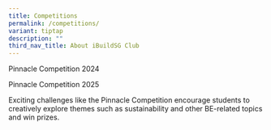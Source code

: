 ```yaml
---
title: Competitions
permalink: /competitions/
variant: tiptap
description: ""
third_nav_title: About iBuildSG Club
---
```

<p>Pinnacle Competition 2024</p>
<p>Pinnacle Competition 2025</p>
<p>Exciting challenges like the Pinnacle Competition encourage students to
creatively explore themes such as sustainability and other BE-related topics
and win prizes.</p>
<p>
<br>
</p>